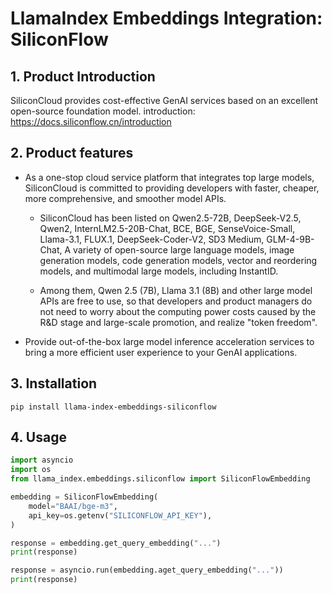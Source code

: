 # LlamaIndex Embeddings Integration: SiliconFlow

## 1. Product Introduction

SiliconCloud provides cost-effective GenAI services based on an excellent open-source foundation model.
introduction: https://docs.siliconflow.cn/introduction

## 2. Product features

- As a one-stop cloud service platform that integrates top large models, SiliconCloud is committed to providing developers with faster, cheaper, more comprehensive, and smoother model APIs.

  - SiliconCloud has been listed on Qwen2.5-72B, DeepSeek-V2.5, Qwen2, InternLM2.5-20B-Chat, BCE, BGE, SenseVoice-Small, Llama-3.1, FLUX.1, DeepSeek-Coder-V2, SD3 Medium, GLM-4-9B-Chat, A variety of open-source large language models, image generation models, code generation models, vector and reordering models, and multimodal large models, including InstantID.

  - Among them, Qwen 2.5 (7B), Llama 3.1 (8B) and other large model APIs are free to use, so that developers and product managers do not need to worry about the computing power costs caused by the R&D stage and large-scale promotion, and realize "token freedom".

- Provide out-of-the-box large model inference acceleration services to bring a more efficient user experience to your GenAI applications.

## 3. Installation

```shell
pip install llama-index-embeddings-siliconflow
```

## 4. Usage

```python
import asyncio
import os
from llama_index.embeddings.siliconflow import SiliconFlowEmbedding

embedding = SiliconFlowEmbedding(
    model="BAAI/bge-m3",
    api_key=os.getenv("SILICONFLOW_API_KEY"),
)

response = embedding.get_query_embedding("...")
print(response)

response = asyncio.run(embedding.aget_query_embedding("..."))
print(response)
```

